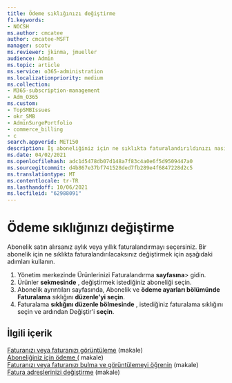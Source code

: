 ```yaml
---
title: Ödeme sıklığınızı değiştirme
f1.keywords:
- NOCSH
ms.author: cmcatee
author: cmcatee-MSFT
manager: scotv
ms.reviewer: jkinma, jmueller
audience: Admin
ms.topic: article
ms.service: o365-administration
ms.localizationpriority: medium
ms.collection:
- M365-subscription-management
- Adm_O365
ms.custom:
- TopSMBIssues
- okr_SMB
- AdminSurgePortfolio
- commerce_billing
- c
search.appverid: MET150
description: İş aboneliğiniz için ne sıklıkta faturalandırıldınızı nasıl değiştir ola öğrenin.
ms.date: 04/02/2021
ms.openlocfilehash: adc1d5478db07d148a7f83c4a0e6f5d9509447a0
ms.sourcegitcommit: d4b867e37bf741528ded7fb289e4f6847228d2c5
ms.translationtype: MT
ms.contentlocale: tr-TR
ms.lasthandoff: 10/06/2021
ms.locfileid: "62988091"
---
```

# <a name="change-your-billing-frequency"></a>Ödeme sıklığınızı değiştirme

Abonelik satın alırsanız aylık veya yıllık faturalandırmayı seçersiniz. Bir abonelik için ne sıklıkta faturalandırılacaksınız değiştirmek için aşağıdaki adımları kullanın.

1. Yönetim merkezinde Ürünlerinizi Faturalandırma **sayfasına**\> gidin.<a href="https://go.microsoft.com/fwlink/p/?linkid=842054" target="_blank"></a>
2. Ürünler **sekmesinde** , değiştirmek istediğiniz aboneliği seçin.
3. Abonelik ayrıntıları sayfasında, Abonelik ve **ödeme ayarları bölümünde Faturalama** sıklığını **düzenle'yi seçin**.
4. Faturalama **sıklığını düzenle bölmesinde** , istediğiniz faturalama sıklığını seçin ve ardından Değiştir'i **seçin**.

## <a name="related-content"></a>İlgili içerik

[Faturanızı veya faturanızı görüntüleme](../../commerce/billing-and-payments/view-your-bill-or-invoice.md) (makale)\
[Aboneliğiniz için ödeme (](../../commerce/billing-and-payments/pay-for-your-subscription.md) makale)\
[Faturanızı veya faturanızı bulma ve görüntülemeyi öğrenin](view-your-bill-or-invoice.md) (makale)\
[Fatura adreslerinizi değiştirme](change-your-billing-addresses.md) (makale)